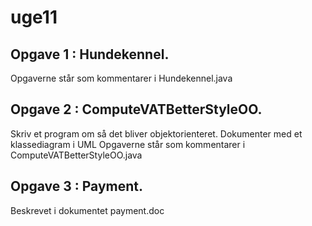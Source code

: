 # uge11

## Opgave 1 : Hundekennel. 
Opgaverne står som kommentarer i Hundekennel.java
## Opgave 2 : ComputeVATBetterStyleOO.
Skriv et program om så det bliver objektorienteret. Dokumenter med et klassediagram i UML
Opgaverne står som kommentarer i ComputeVATBetterStyleOO.java
## Opgave 3 : Payment.
Beskrevet i dokumentet payment.doc
